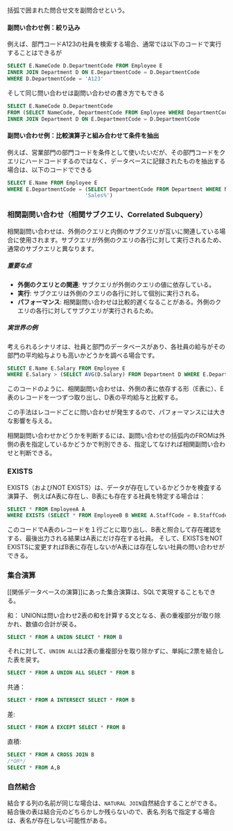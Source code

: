 括弧で囲まれた問合せ文を副問合せという。

#### 副問い合わせ例：絞り込み
例えば、部門コードA123の社員を検索する場合、通常では以下のコードで実行することはできるが
```SQL
SELECT E.NameCode D.DepartmentCode FROM Employee E
INNER JOIN Department D ON E.DepartmentCode = D.DepartmentCode
WHERE D.DepartmentCode = 'A123'
```
そして同じ問い合わせは副問い合わせの書き方でもできる
```SQL
SELECT E.NameCode D.DepartmentCode 
FROM (SELECT NameCode, DepartmentCode FROM Employee WHERE DepartmentCode = 'A123') AS E
INNER JOIN Department D ON E.DepartmentCode = D.DepartmentCode
```

#### 副問い合わせ例：比較演算子と組み合わせて条件を抽出
例えば、営業部門の部門コードを条件として使いたいだが、その部門コードをクエリにハードコードするのではなく、データベースに記録されたものを抽出する場合は、以下のコードでできる
```SQL
SELECT E.Name FROM Employee E
WHERE E.DepartmentCode = (SELECT DepartmentCode FROM Department WHERE Name LIKE 
						 'Sales%')
```

### 相関副問い合わせ（**相関サブクエリ**、**Correlated Subquery**）
相関副問い合わせは、外側のクエリと内側のサブクエリが互いに関連している場合に使用されます。サブクエリが外側のクエリの各行に対して実行されるため、通常のサブクエリと異なります。

##### 重要な点

- **外側のクエリとの関連**: サブクエリが外側のクエリの値に依存している。
- **実行**: サブクエリは外側のクエリの各行に対して個別に実行される。
- **パフォーマンス**: 相関副問い合わせは比較的遅くなることがある。外側のクエリの各行に対してサブクエリが実行されるため。

##### 実世界の例

考えられるシナリオは、社員と部門のデータベースがあり、各社員の給与がその部門の平均給与よりも高いかどうかを調べる場合です。
```SQL
SELECT E.Name E.Salary FROM Employee E
WHERE E.Salary > (SELECT AVG(D.Salary) FROM Department D WHERE E.DepartmentCode = D.DepartmentCode)
```
このコードのように、相関副問い合わせは、外側の表に依存する形（E表に）、E表のレコードを一つずつ取り出し、D表の平均給与と比較する。

この手法はレコードごとに問い合わせが発生するので、パフォーマンスには大きな影響を与える。

相関副問い合わせかどうかを判断するには、副問い合わせの括弧内のFROMは外側の表を指定しているかどうかで判別できる、指定してなければ相関副問い合わせと判断できる。

### EXISTS
EXISTS（およびNOT EXISTS）は、データが存在しているかどうかを検査する演算子、
例えばA表に存在し、B表にも存在する社員を特定する場合は：
```SQL
SELECT * FROM EmployeeA A
WHERE EXISTS (SELECT * FROM EmployeeB B WHERE A.StaffCode = B.StaffCode)
```
このコードでA表のレコードを１行ごとに取り出し、B表と照合して存在確認をする、最後出力される結果はA表にだけ存在する社員。
そして、EXISTSをNOT　EXISTSに変更すればB表に存在しないがA表には存在しない社員の問い合わせができる。

### 集合演算
[[関係データベースの演算]]にあった集合演算は、SQLで実現することもできる。

和：
UNIONは問い合わせ2表の和を計算する文となる、表の重複部分が取り除かれ、数値の合計が戻る。
```SQL
SELECT * FROM A UNION SELECT * FROM B
```
それに対して、`UNION ALL`は2表の重複部分を取り除かずに、単純に2票を結合した表を戻す。
```SQL
SELECT * FROM A UNION ALL SELECT * FROM B
```
共通：
```SQL
SELECT * FROM A INTERSECT SELECT * FROM B
```

差:
```SQL
SELECT * FROM A EXCEPT SELECT * FROM B
```

直積:
```SQL
SELECT * FROM A CROSS JOIN B
/*OR*/
SELECT * FROM A,B

```

### 自然結合

結合する列の名前が同じな場合は、`NATURAL JOIN`自然結合することができる。
結合後の表は結合元のどちらかしか残らないので、表名.列名で指定する場合は、表名が存在しない可能性がある。


